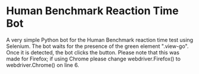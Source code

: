 # Human Benchmark Reaction Time Bot

A very simple Python bot for the Human Benchmark reaction time test using Selenium. The bot waits for the presence of the green element ".view-go". Once it is detected, the bot clicks the button. Please note that this was made for Firefox; if using Chrome please change webdriver.Firefox() to webdriver.Chrome() on line 6.
